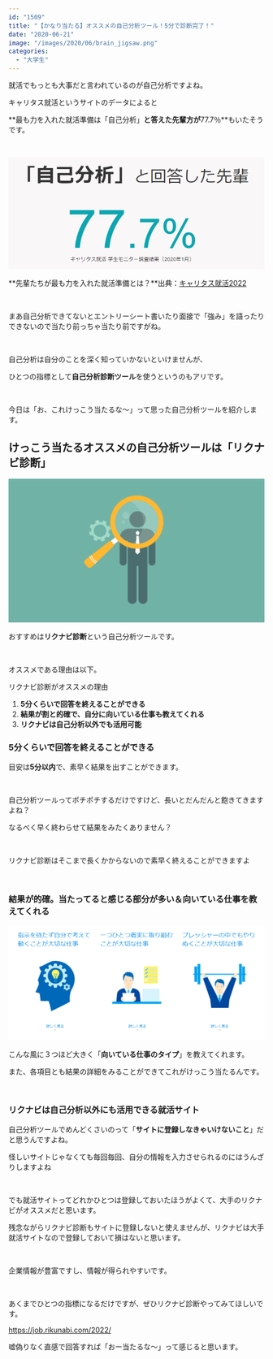 ```yaml
---
id: "1509"
title: "【かなり当たる】オススメの自己分析ツール！5分で診断完了！"
date: "2020-06-21"
image: "/images/2020/06/brain_jigsaw.png"
categories: 
  - "大学生"
---
```


就活でもっとも大事だと言われているのが自己分析ですよね。

キャリタス就活というサイトのデータによると

**最も力を入れた就活準備は「自己分析」**と答えた先輩方が**77.7％**もいたそうです。

 

![就活準備で最も力を入れたことアンケートの結果](/images/2020/06/ctasu-777.png)

**先輩たちが最も力を入れた就活準備とは？**出典：[キャリタス就活2022](https://job.career-tasu.jp/2022/camp/self_analysis/)

 

まあ自己分析できてないとエントリーシート書いたり面接で「強み」を語ったりできないので当たり前っちゃ当たり前ですがね。

 

自己分析は自分のことを深く知っていかないといけませんが、

ひとつの指標として**自己分析診断ツール**を使うというのもアリです。

 

今日は「お、これけっこう当たるな～」って思った自己分析ツールを紹介します。

## けっこう当たるオススメの自己分析ツールは「リクナビ診断」

![](/images/2020/03/JobHunt.png)

おすすめは**リクナビ診断**という自己分析ツールです。

 

オススメである理由は以下。

リクナビ診断がオススメの理由

1. **5分くらいで回答を終えることができる**
2. **結果が割と的確で、自分に向いている仕事も教えてくれる**
3. **リクナビは自己分析以外でも活用可能**

### 5分くらいで回答を終えることができる

目安は**5分以内**で、素早く結果を出すことができます。

 

自己分析ツールってポチポチするだけですけど、長いとだんだんと飽きてきますよね？

なるべく早く終わらせて結果をみたくありません？

 

リクナビ診断はそこまで長くかからないので素早く終えることができますよ

 

### 結果が的確。当たってると感じる部分が多い＆向いている仕事を教えてくれる

![リクナビ診断結果](/images/2020/06/rikunavi-analysis.png)

こんな風に３つほど大きく「**向いている仕事のタイプ**」を教えてくれます。

また、各項目とも結果の詳細をみることができてこれがけっこう当たるんです。

 

### リクナビは自己分析以外にも活用できる就活サイト

自己分析ツールでめんどくさいのって「**サイトに登録しなきゃいけないこと**」だと思うんですよね。

怪しいサイトじゃなくても毎回毎回、自分の情報を入力させられるのにはうんざりしますよね

 

でも就活サイトってどれかひとつは登録しておいたほうがよくて、大手のリクナビがオススメだと思います。

残念ながらリクナビ診断もサイトに登録しないと使えませんが、リクナビは大手就活サイトなので登録しておいて損はないと思います。

 

企業情報が豊富ですし、情報が得られやすいです。

 

あくまでひとつの指標になるだけですが、ぜひリクナビ診断やってみてほしいです。

https://job.rikunabi.com/2022/

嘘偽りなく直感で回答すれば「おー当たるな～」って感じると思います。
